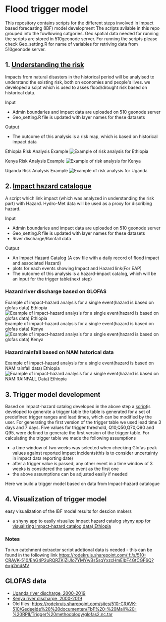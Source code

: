 # Flood trigger model
This repository contains  scripts for the different steps involved in Impact based forecasting (IBF) model development 
The scripts avilable in this repo grouped into the fowllowing catgories. Geo spatial data needed for running the scripts are stored in 510geonode server. For running the scripts please check  Geo_setting.R for name of variables for retriving data from 510geonode server.  
## 1. [Understanding the risk](https://github.com/rodekruis/Flood_impact_models/blob/master/scripts/understanding_the_risk.R)
Impacts from natural disasters in the historical period will be analyised to understand the existing risk, both on economies and people's lives. we developed a scipt which is used to asses flood/drought risk based on historical data.

Input
* Admin boundaries and impact data are uploaded on 510 geonode server
* Geo_setting.R file is updated with layer names for these datasets

Output
* The outcome of this analysis is a risk map, which is based on historical impact data 

Ethiopia Risk Analysis Example
![Example of risk analysis for Ethiopia](https://github.com/rodekruis/Flood_impact_models/blob/master/output/Ethiopia/affected_annimation.gif)
 
Kenya Risk Analysis Example
![Example of risk analysis for Kenya](https://github.com/rodekruis/Flood_impact_models/blob/master/output/Kenya/kenya_impact.gif)

Uganda Risk Analysis Example
![Example of risk analysis for Uganda](https://github.com/boukepieter/IBF-system/blob/master/trigger-model-development/flood/trigger-model/output/uganda/Uganda_impact.gif)

## 2. [Impact hazard catalogue](https://github.com/rodekruis/Flood_impact_models/blob/master/scripts/impact_hazard_catalog.R)
A script which link impact (which was analyzed in understanding the risk part) with Hazard. Hydro-Met data will be used as a             proxy for discribing hazard.

Input
* Admin boundaries and impact data are uploaded on 510 geonode server
* Geo_setting.R file is updated with layer names for these datasets
* River discharge/Rainfall data

Output
* An Impact Hazard Catalog (A csv file with a daily record of flood impact and associated Hazard) 
* plots for each events showing Impact and Hazard link(For EAP)
* The outcome of this analysis is a hazard-impact catalog, which will be an input for the trigger table(next step)

### Hazard river discharge based on GLOFAS
Example of impact-hazard analysis for a single event(hazard is based on glofas data) Ethiopia
![Example of impact-hazard analysis for a single event(hazard is based on glofas data) Ethiopia](https://github.com/rodekruis/Flood_impact_models/blob/master/output/hazard_impact.PNG)
Example of impact-hazard analysis for a single event(hazard is based on glofas data) Kenya
![Example of impact-hazard analysis for a single event(hazard is based on glofas data) Kenya](https://github.com/rodekruis/Flood_impact_models/blob/master/output/hazard_impact_kenya.PNG)
### Hazard rainfall based on NAM hstorical data
Example of impact-hazard analysis for a single event(hazard is based on NAM rainfall data) Ethiopia
![Example of impact-hazard analysis for a single event(hazard is based on NAM RAINFALL Data) Ethiopia](https://github.com/rodekruis/Flood_impact_models/blob/master/output/hazard_impact_ethiopia_rainfall.PNG)

## 3. Trigger model development
Based on impact-hazard catalog developed in the above step a [script](https://github.com/rodekruis/IBF-model/blob/master/flood/trigger-model/dashboard/IARP_trigger_dashboard/r_resources/trigger_table.R )is developed to generate a trigger table 
the table is generated for a set of predefined trigger ranges and lead times, which can be modified by the user. For generating the first version of the trigger table we used lead time 3 days and 7 days. Five values for trigger threshold, Q10,Q50,Q70,Q90 and Q95, were defined to generate the first version of the trigger table. For calculating the trigger table we made the following assumptions
- a time window of two weeks was selected when checking Glofas peak values against reported impact incidents(this is to consider uncertainty in impact data reporting date)
- after a trigger value is passed, any other event in a time window of 3 weeks is considered the same event as the first one 
- the above assumptions can be adjusted easily if needed  

Here we build a trigger model based on data from Impact-hazard catalogue    
## 4. Visualization of trigger model
easy visualization of the IBF model results for descion makers 

* a shyny app to easily visualize impact hazard catalog 
[shyny app for visualizing impact-hazard catalog data) Ethiopia](https://510ibf.shinyapps.io/IARP_trigger_dashboard/)

    
### Notes      
To run catchment extractor script addtional data is needed - this can be found in the following link https://rodekruis.sharepoint.com/:f:/s/510-CRAVK-510/EhG4P2uRQRZKjZiJlo7YMYwBs5sqYxzcHmElbF4GtCGF6Q?e=g2mdMV

## GLOFAS data
* [Uganda river discharge, 2000-2019](https://rodekruis.sharepoint.com/sites/510-CRAVK-510/Gedeelde%20%20documenten/%5BCTRY%5D%20Uganda/2-%20IBF%20FLOOD%20UGANDA/FLOOD%20INDICATORS%20ANALYSIS/GLOFAS_ANALYSIS/uga_glofas_all.nc)
* [Kenya river discharge, 2000-2019](https://rodekruis.sharepoint.com/sites/510-CRAVK-510/Gedeelde%20%20documenten/%5BCTRY%5D%20Kenya/FLOOD%20INDICATOR%20ANALYSIS/kenya_glofas_all.nc)
* Old files:
https://rodekruis.sharepoint.com/sites/510-CRAVK-510/Gedeelde%20%20documenten/FbF%20-%20Mali%20-%20RPII/Trigger%20methodology/glofas2.nc.tar

